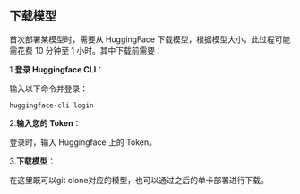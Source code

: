 ## 下载模型


首次部署某模型时，需要从 HuggingFace 下载模型，根据模型大小，此过程可能需花费 10 分钟至 1 小时。其中下载前需要：

1.**登录 Huggingface CLI**：

输入以下命令并登录：

```
huggingface-cli login
```

2.**输入您的 Token**：

登录时，输入 Huggingface 上的 Token。

3.**下载模型**：

在这里既可以git clone对应的模型，也可以通过之后的单卡部署进行下载。